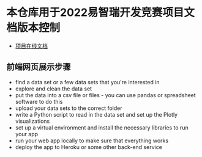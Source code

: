 # 本仓库用于2022易智瑞开发竞赛项目文档版本控制
- [项目在线文档](https://swamp-maraca-1c5.notion.site/ESRI-6c88c4d4c597494980ce11c6b599a9ab)




## 


## 前端网页展示步骤

- find a data set or a few data sets that you're interested in
- explore and clean the data set
- put the data into a csv file or files - you can use pandas or spreadsheet software to do this
- upload your data sets to the correct folder
- write a Python script to read in the data set and set up the Plotly visualizations
- set up a virtual environment and install the necessary libraries to run your app
- run your web app locally to make sure that everything works
- deploy the app to Heroku or some other back-end service
